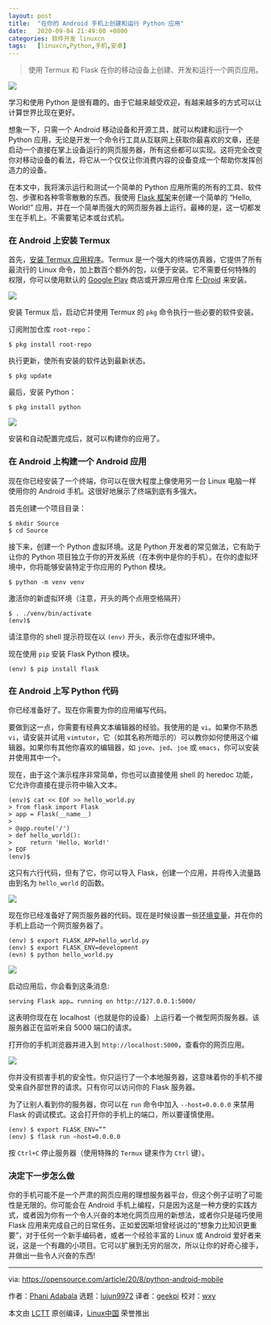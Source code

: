 ```yaml
---
layout: post
title:	"在你的 Android 手机上创建和运行 Python 应用"
date:	2020-09-04 21:49:00 +0800 
categories:	软件开发 linuxcn 
tags:	[linuxcn,Python,手机,安卓]
---
```




> 
> 使用 Termux 和 Flask 在你的移动设备上创建、开发和运行一个网页应用。
> 
> 
> 


![](/Asserts/Images/album/202009/04/214901zsohgryndzrcs6zz.jpg)


学习和使用 Python 是很有趣的。由于它越来越受欢迎，有越来越多的方式可以让计算世界比现在更好。


想象一下，只需一个 Android 移动设备和开源工具，就可以构建和运行一个 Python 应用，无论是开发一个命令行工具从互联网上获取你最喜欢的文章，还是启动一个直接在掌上设备运行的网页服务器，所有这些都可以实现。这将完全改变你对移动设备的看法，将它从一个仅仅让你消费内容的设备变成一个帮助你发挥创造力的设备。


在本文中，我将演示运行和测试一个简单的 Python 应用所需的所有的工具、软件包、步骤和各种零零散散的东西。我使用 [Flask 框架](https://opensource.com/article/18/4/flask)来创建一个简单的 “Hello, World!” 应用，并在一个简单而强大的网页服务器上运行。最棒的是，这一切都发生在手机上。不需要笔记本或台式机。


### 在 Android 上安装 Termux


首先，[安装 Termux 应用程序](https://opensource.com/article/20/8/termux)。Termux 是一个强大的终端仿真器，它提供了所有最流行的 Linux 命令，加上数百个额外的包，以便于安装。它不需要任何特殊的权限，你可以使用默认的 [Google Play](https://play.google.com/store/apps/details?id=com.termux) 商店或开源应用仓库 [F-Droid](https://f-droid.org/repository/browse/?fdid=com.termux) 来安装。


![](/Asserts/Images/album/202009/04/215255dl0ojyor0j5r5tj0.jpg)


安装 Termux 后，启动它并使用 Termux 的 `pkg` 命令执行一些必要的软件安装。


订阅附加仓库 `root-repo`：



```
$ pkg install root-repo

```

执行更新，使所有安装的软件达到最新状态。



```
$ pkg update

```

最后，安装 Python：



```
$ pkg install python

```

![](/Asserts/Images/album/202009/04/215342dibmbruiu6ya3iiw.jpg)


安装和自动配置完成后，就可以构建你的应用了。


### 在 Android 上构建一个 Android 应用


现在你已经安装了一个终端，你可以在很大程度上像使用另一台 Linux 电脑一样使用你的 Android 手机。这很好地展示了终端到底有多强大。


首先创建一个项目目录：



```
$ mkdir Source
$ cd Source

```

接下来，创建一个 Python 虚拟环境。这是 Python 开发者的常见做法，它有助于让你的 Python 项目独立于你的开发系统（在本例中是你的手机）。在你的虚拟环境中，你将能够安装特定于你应用的 Python 模块。



```
$ python -m venv venv

```

激活你的新虚拟环境（注意，开头的两个点用空格隔开）



```
$ . ./venv/bin/activate
(env)$

```

请注意你的 shell 提示符现在以 `(env)` 开头，表示你在虚拟环境中。


现在使用 `pip` 安装 Flask Python 模块。



```
(env) $ pip install flask

```

### 在 Android 上写 Python 代码


你已经准备好了。现在你需要为你的应用编写代码。


要做到这一点，你需要有经典文本编辑器的经验。我使用的是 `vi`。如果你不熟悉 `vi`，请安装并试用 `vimtutor`，它（如其名称所暗示的）可以教你如何使用这个编辑器。如果你有其他你喜欢的编辑器，如 `jove`、`jed`、`joe` 或 `emacs`，你可以安装并使用其中一个。


现在，由于这个演示程序非常简单，你也可以直接使用 shell 的 heredoc 功能，它允许你直接在提示符中输入文本。



```
(env)$ cat << EOF >> hello_world.py
> from flask import Flask
> app = Flask(__name__)
>
> @app.route('/')
> def hello_world():
>     return 'Hello, World!'
> EOF
(env)$

```

这只有六行代码，但有了它，你可以导入 Flask，创建一个应用，并将传入流量路由到名为 `hello_world` 的函数。


![](/Asserts/Images/album/202009/04/215417sl50660g565zlxxe.jpg)


现在你已经准备好了网页服务器的代码。现在是时候设置一些[环境变量](https://opensource.com/article/19/8/what-are-environment-variables)，并在你的手机上启动一个网页服务器了。



```
(env) $ export FLASK_APP=hello_world.py
(env) $ export FLASK_ENV=development
(evn) $ python hello_world.py

```

![](/Asserts/Images/album/202009/04/215445o8g1osga8uuuhbbg.jpg)


启动应用后，你会看到这条消息:



```
serving Flask app… running on http://127.0.0.1:5000/

```

这表明你现在在 localhost（也就是你的设备）上运行着一个微型网页服务器。该服务器正在监听来自 5000 端口的请求。


打开你的手机浏览器并进入到 `http://localhost:5000`，查看你的网页应用。


![](/Asserts/Images/album/202009/04/215514kkvf4ykkfvhec84z.jpg)


你并没有损害手机的安全性。你只运行了一个本地服务器，这意味着你的手机不接受来自外部世界的请求。只有你可以访问你的 Flask 服务器。


为了让别人看到你的服务器，你可以在 `run` 命令中加入 `--host=0.0.0.0` 来禁用 Flask 的调试模式。这会打开你的手机上的端口，所以要谨慎使用。



```
(env) $ export FLASK_ENV=””
(env) $ flask run –host=0.0.0.0

```

按 `Ctrl+C` 停止服务器（使用特殊的 `Termux` 键来作为 `Ctrl` 键）。


### 决定下一步怎么做


你的手机可能不是一个严肃的网页应用的理想服务器平台，但这个例子证明了可能性是无限的。你可能会在 Android 手机上编程，只是因为这是一种方便的实践方式，或者因为你有一个令人兴奋的本地化网页应用的新想法，或者你只是碰巧使用 Flask 应用来完成自己的日常任务。正如爱因斯坦曾经说过的“想象力比知识更重要”，对于任何一个新手编码者，或者一个经验丰富的 Linux 或 Android 爱好者来说，这是一个有趣的小项目。它可以扩展到无穷的层次，所以让你的好奇心接手，并做出一些令人兴奋的东西!




---


via: <https://opensource.com/article/20/8/python-android-mobile>


作者：[Phani Adabala](https://opensource.com/users/adabala) 选题：[lujun9972](https://github.com/lujun9972) 译者：[geekpi](https://github.com/geekpi) 校对：[wxy](https://github.com/wxy)


本文由 [LCTT](https://github.com/LCTT/TranslateProject) 原创编译，[Linux中国](https://linux.cn/) 荣誉推出

